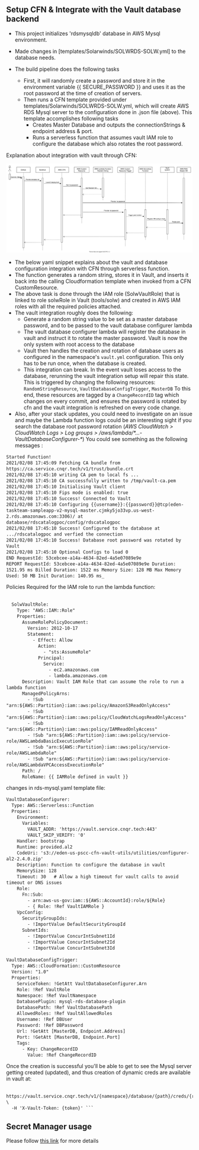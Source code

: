 ## Setup CFN & Integrate with the Vault database backend
* This project initializes 'rdsmysqldb' database in AWS Mysql environment.

* Made changes in [templates/Solarwinds/SOLWRDS-SOLW.yml] to the database needs.
* The build pipeline does the following tasks
    * First, it will randomly create a password and store it in the environment variable {{ SECURE_PASSWORD }} and uses it as the root password at the time of creation of servers.
    * Then runs a CFN template provided under templates/Solarwinds/SOLWRDS-SOLW.yml, which will create AWS RDS Mysql server to the configuration done in .json file (above). This template accomplishes following tasks
        * Creates Master Database and outputs the connectionStrings & endpoint address & port.
        * Runs a serverless function that assumes vault IAM role to configure the database which also rotates the root password.

Explanation about integration with vault through CFN:

![Random String feature](./images/Random_String_Sequence.svg)

* The below yaml snippet explains about the vault and database configuration integration with CFN through serverless function.
* The function generates a random string, stores it in Vault, and inserts it back into the calling Cloudformation template when invoked from a CFN CustomResource.
* The above task is done through the IAM role (SolwVaultRole) that is linked to role solwRole in Vault (tools/solw) and created in AWS IAM roles with all the required policies attached.
* The vault integration roughly does the following:
    * Generate a random string value to be set as a master database password, and to be passed to the vault database configurer lambda
    * The vault database configurer lambda will register the database in vault and instruct it to rotate the master password. Vault is now the only system with root access to the database
    * Vault then handles the creation and rotation of database users as configured in the namespace's `vault.yml` configuration.
      This only has to be run once, when the database is created.
    * This integration can break. In the event vault loses access to the database, rerunning the vault integration setup will repair this state.
      This is triggered by changing the following resources: `RandomStringResource`, `VaultDatabaseConfigTrigger`, `MasterDB`
      To this end, these resources are tagged by a `ChangeRecordID` tag which changes on every commit, and ensures the password is rotated by cfn and the vault integration is refreshed on every code change.
* Also, after your stack updates, you could need to investigate on an issue and maybe the Lambda function logs could be an interesting sight if you search the database root password rotation (_AWS CloudWatch > CloudWatch Logs > Log groups > /aws/lambda/\*...-VaultDatabaseConfigurer-\*_)
  You could see something as the following messages :
``` START RequestId: 53cebcee-a14a-4634-82ed-4a5e07089e9e Version: $LATEST
Started Function!
2021/02/08 17:45:09 Fetching CA bundle from https://ca.service.cnqr.tech/v1/trust/bundle.crt
2021/02/08 17:45:10 writing CA pem to local fs ...
2021/02/08 17:45:10 CA successfully written to /tmp/vault-ca.pem
2021/02/08 17:45:10 Initialising Vault client
2021/02/08 17:45:10 Fips mode is enabled: true
2021/02/08 17:45:10 Success! Connected to Vault
2021/02/08 17:45:10 Configuring {{username}}:{{password}}@tcp(eden-taskteam-sampleapp-v2-mysql-master.cjmky5jo33vp.us-west-2.rds.amazonaws.com:3306)/ at database/rdscatalogpoc/config/rdscatalogpoc
2021/02/08 17:45:10 Success! Configured to the database at .../rdscatalogpoc and verfied the connection
2021/02/08 17:45:10 Success! Database root password was rotated by Vault
2021/02/08 17:45:10 Optional Configs to load 0
END RequestId: 53cebcee-a14a-4634-82ed-4a5e07089e9e
REPORT RequestId: 53cebcee-a14a-4634-82ed-4a5e07089e9e Duration: 1521.95 ms Billed Duration: 1522 ms Memory Size: 128 MB Max Memory Used: 50 MB Init Duration: 140.95 ms_
```

Policies Required for the IAM role to run the lambda function:
```

  SolwVaultRole:
    Type: "AWS::IAM::Role"
    Properties:
      AssumeRolePolicyDocument:
        Version: 2012-10-17
        Statement:
          - Effect: Allow
            Action:
              - "sts:AssumeRole"
            Principal:
              Service:
                - ec2.amazonaws.com
                - lambda.amazonaws.com
      Description: Vault IAM Role that can assume the role to run a lambda function
      ManagedPolicyArns:
        - !Sub "arn:${AWS::Partition}:iam::aws:policy/AmazonS3ReadOnlyAccess"
        - !Sub "arn:${AWS::Partition}:iam::aws:policy/CloudWatchLogsReadOnlyAccess"
        - !Sub "arn:${AWS::Partition}:iam::aws:policy/IAMReadOnlyAccess"
        - !Sub "arn:${AWS::Partition}:iam::aws:policy/service-role/AWSLambdaBasicExecutionRole"
        - !Sub "arn:${AWS::Partition}:iam::aws:policy/service-role/AWSLambdaRole"
        - !Sub "arn:${AWS::Partition}:iam::aws:policy/service-role/AWSLambdaVPCAccessExecutionRole"
      Path: /
      RoleName: {{ IAMRole defined in vault }}
```

changes in rds-mysql.yaml template file:
```
VaultDatabaseConfigurer:
  Type: AWS::Serverless::Function
  Properties:
    Environment:
      Variables:
        VAULT_ADDR: 'https://vault.service.cnqr.tech:443'
        VAULT_SKIP_VERIFY: '0'
    Handler: bootstrap
    Runtime: provided.al2
    CodeUri: 's3://eden-us-pscc-cfn-vault-utils/utilities/configurer-al2-2.4.0.zip'
    Description: Function to configure the database in vault
    MemorySize: 128
    Timeout: 30   # Allow a high timeout for vault calls to avoid timeout or DNS issues
    Role:
      Fn::Sub:
        - arn:aws-us-gov:iam::${AWS::AccountId}:role/${Role}
        - { Role: !Ref VaultIAMRole }
    VpcConfig:
      SecurityGroupIds:
        - !ImportValue DefaultSecurityGroupId
      SubnetIds:
        - !ImportValue ConcurIntSubnet1Id
        - !ImportValue ConcurIntSubnet2Id
        - !ImportValue ConcurIntSubnet3Id

VaultDatabaseConfigTrigger:
  Type: AWS::CloudFormation::CustomResource
  Version: "1.0"
  Properties:
    ServiceToken: !GetAtt VaultDatabaseConfigurer.Arn
    Role: !Ref VaultRole
    Namespace: !Ref VaultNamespace
    DatabasePlugin: mysql-rds-database-plugin
    DatabasePath: !Ref VaultDatabasePath
    AllowedRoles: !Ref VaultAllowedRoles
    Username: !Ref DBUser
    Password: !Ref DBPassword
    Url: !GetAtt [MasterDB, Endpoint.Address]
    Port: !GetAtt [MasterDB, Endpoint.Port]
    Tags:
      - Key: ChangeRecordID
        Value: !Ref ChangeRecordID
```

Once the creation is successful you'll be able to get to see the Mysql server getting created (updated), and thus creation of dynamic creds are available in vault at:
```
  https://vault.service.cnqr.tech/v1/{namespace}/database/{path}/creds/{role} \
  -H 'X-Vault-Token: {token}' ```
```
## Secret Manager usage

Please follow [this link](./SecretManager.md) for more details
